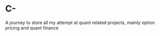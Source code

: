 # C-
A journey to store all my attempt at quant related projects, mainly option pricing and quant finance
